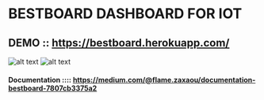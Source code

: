 # BESTBOARD DASHBOARD FOR IOT
## DEMO :: https://bestboard.herokuapp.com/

![alt text](https://cdn-images-1.medium.com/max/1000/1*GwqB9C6Z9pZUP-ma12FV_A.png)
![alt text](https://cdn-images-1.medium.com/max/800/1*56Yijb8JeZyp3y-tcTLLVg.png)


#### Documentation :::: https://medium.com/@flame.zaxaou/documentation-bestboard-7807cb3375a2
